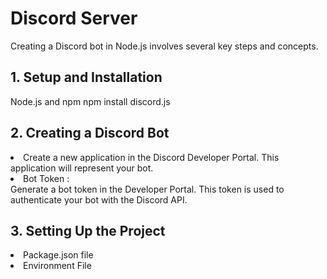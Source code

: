 <h1> Discord Server </h1>

<p>Creating a Discord bot in Node.js involves several key steps and concepts.</p>

<h2> 1. Setup and Installation </h2>
<p>
  Node.js and npm
  npm install discord.js
</p>

<h2>2. Creating a Discord Bot</h2>
<p>
    <li
    Discord Developer Portal:  </li> Create a new application in the Discord Developer Portal. This application will represent your bot.
  <li>  Bot Token :</li> Generate a bot token in the Developer Portal. This token is used to authenticate your bot with the Discord API.
</p>

<h2>3. Setting Up the Project</h2>
<p>
  <li>
    Package.json file 
  </li>
  <li>Environment File</li>
</p>
